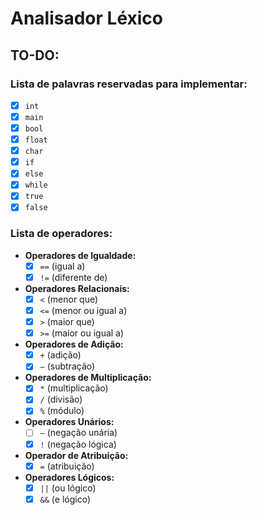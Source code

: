 # Analisador Léxico

## TO-DO:
### Lista de palavras reservadas para implementar:
- [x] `int`
- [x] `main`
- [x] `bool`
- [x] `float`
- [x] `char`
- [x] `if`
- [x] `else`
- [x] `while`
- [x] `true`
- [x] `false`

### Lista de operadores:
- **Operadores de Igualdade:**
    - [x] `==` (igual a)
    - [x] `!=` (diferente de)
- **Operadores Relacionais:**
    - [x] `<` (menor que)
    - [x] `<=` (menor ou igual a)
    - [x] `>` (maior que)
    - [x] `>=` (maior ou igual a)
- **Operadores de Adição:**
    - [x] `+` (adição)
    - [x] `–` (subtração)
- **Operadores de Multiplicação:**
    - [x] `*` (multiplicação)
    - [x] `/` (divisão)
    - [x] `%` (módulo)
- **Operadores Unários:**
    - [ ] `–` (negação unária)
    - [x] `!` (negação lógica)
- **Operador de Atribuição:**
    - [x] `=` (atribuição)
- **Operadores Lógicos:**
    - [x] `||` (ou lógico)
    - [x] `&&` (e lógico)
